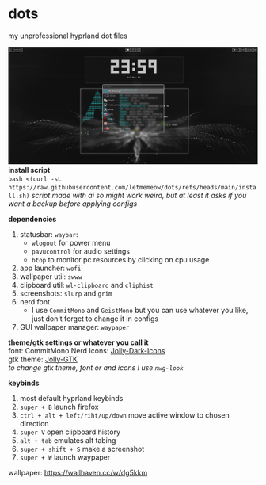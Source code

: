 # dots
my unprofessional hyprland dot files


![preview](https://github.com/letmemeow/dots/blob/main/preview.png?raw=true)
**install script**  
`bash <(curl -sL https://raw.githubusercontent.com/letmemeow/dots/refs/heads/main/install.sh)`
*script made with ai so might work weird, but at least it asks if you want a backup before applying configs*

**dependencies**
1. statusbar: `waybar`:
   - `wlogout` for power menu
   - `pavucontrol` for audio settings
   - `btop` to monitor pc resources by clicking on cpu usage
3. app launcher: `wofi`
4. wallpaper util: `swww`
5. clipboard util: `wl-clipboard` and `cliphist`
6. screenshots: `slurp` and `grim`
7. nerd font
   - I use `CommitMono` and `GeistMono` but you can use whatever you like, just don't forget to change it in configs
8. GUI wallpaper manager: `waypaper`


**theme/gtk settings or whatever you call it**  
font: CommitMono Nerd 
Icons: [Jolly-Dark-Icons](https://www.pling.com/p/1654368)   
gtk theme: [Jolly-GTK](https://www.pling.com/p/1654335)  
*to change gtk theme, font or and icons I use ```nwg-look```*

**keybinds**
1. most default hyprland keybinds
2. `super + B` launch firefox
3. `ctrl + alt + left/riht/up/down` move active window to chosen direction
4. `super V` open clipboard history
5. `alt + tab` emulates alt tabing
6. `super + shift + S` make a screenshot
7. `super + W` launch waypaper


wallpaper: https://wallhaven.cc/w/dg5kkm
